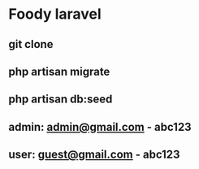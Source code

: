 # Foody laravel

## git clone
## php artisan migrate
## php artisan db:seed
## admin: admin@gmail.com - abc123
## user: guest@gmail.com - abc123
